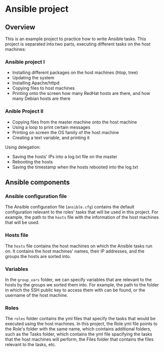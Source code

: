 # Ansible project

## Overview
This is an example project to practice how to write Ansible tasks. This project is separated into two parts, executing different tasks on the host machines:

### Ansible project I

- Installing different packages on the host machines (htop, tree)
- Updating the system
- Installing Apache/httpd
- Copying files to host machines
- Printing onto the screen how many RedHat hosts are there, and how many Debian hosts are there

### Anible Project II

- Copying files from the master machine onto the host machine
- Using a loop to print certain messages
- Printing on screen the OS family of the host machine
- Creating a text variable, and printing it

Using delegation:
- Saving the hosts' IPs into a log.txt file on the master
- Rebooting the hosts
- Saving the timestamp when the hosts rebooted into the log.txt

## Ansible components

### Ansible configuration file
The Ansible configuration file (`ansible.cfg`) contains the default configuration relevant to the roles' tasks that will be used in this project. For example, the path to the `hosts` file with the information of the host machines that will be used.

### Hosts file
The `hosts` file contains the host machines on which the Ansible tasks run on. It contains the host machines' names, their IP addresses, and the groups the hosts are sorted into.

### Variables
In the `group_vars` folder, we can specify variables that are relevant to the hosts by the groups we sorted them into. For example, the path to the folder in which the SSH public key to access them with can be found, or the username of the host machine.

### Roles
The `roles` folder contains the yml files that specify the tasks that would be executed using the host machines. In this project, the Role yml file points to the Role's folder with the same name, which cointains additional folders, such as the Tasks folder, which contains the yml file spacifying the tasks that the host machines will perform, the Files folder that contains the files relevant to the tasks, etc.